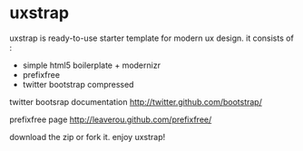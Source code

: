 uxstrap
=======

uxstrap is ready-to-use starter template for modern ux design. it consists of :

- simple html5 boilerplate + modernizr
- prefixfree 
- twitter bootstrap compressed


twitter bootsrap documentation
http://twitter.github.com/bootstrap/

prefixfree page
http://leaverou.github.com/prefixfree/

download the zip or fork it. enjoy uxstrap!